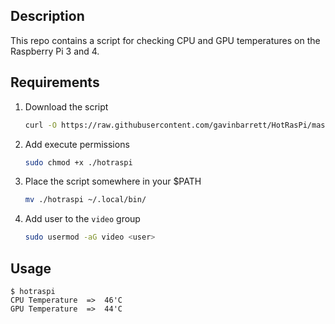 ## Description
This repo contains a script for checking CPU and GPU temperatures on the Raspberry Pi 3 and 4.


## Requirements

1. Download the script
    ```bash
	curl -O https://raw.githubusercontent.com/gavinbarrett/HotRasPi/master/hotraspi
	```
2. Add execute permissions
	```bash
    sudo chmod +x ./hotraspi
	```
3. Place the script somewhere in your $PATH
	```bash
    mv ./hotraspi ~/.local/bin/
	```
4. Add user to the `video` group
	```bash
    sudo usermod -aG video <user>
	```

## Usage
	$ hotraspi
    CPU Temperature  =>  46'C
    GPU Temperature  =>  44'C
